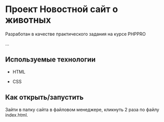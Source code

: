 # Проект Новостной сайт о животных

Разработан в качестве практического задания на курсе PHPPRO

…

## Используемые технологии

* HTML

* CSS 


## Как открыть/запустить

Зайти в папку сайта в файловом менеджере, кликнуть 2 раза по файлу index.html.